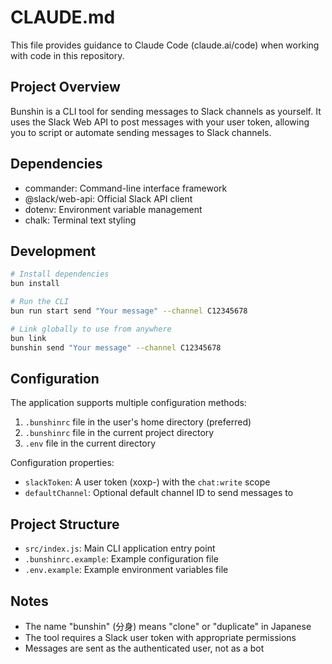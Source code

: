 # CLAUDE.md

This file provides guidance to Claude Code (claude.ai/code) when working with code in this repository.

## Project Overview

Bunshin is a CLI tool for sending messages to Slack channels as yourself. It uses the Slack Web API to post messages with your user token, allowing you to script or automate sending messages to Slack channels.

## Dependencies

- commander: Command-line interface framework
- @slack/web-api: Official Slack API client
- dotenv: Environment variable management
- chalk: Terminal text styling

## Development

```bash
# Install dependencies
bun install

# Run the CLI
bun run start send "Your message" --channel C12345678

# Link globally to use from anywhere
bun link
bunshin send "Your message" --channel C12345678
```

## Configuration

The application supports multiple configuration methods:

1. `.bunshinrc` file in the user's home directory (preferred)
2. `.bunshinrc` file in the current project directory
3. `.env` file in the current directory

Configuration properties:
- `slackToken`: A user token (xoxp-) with the `chat:write` scope
- `defaultChannel`: Optional default channel ID to send messages to

## Project Structure

- `src/index.js`: Main CLI application entry point
- `.bunshinrc.example`: Example configuration file
- `.env.example`: Example environment variables file

## Notes

- The name "bunshin" (分身) means "clone" or "duplicate" in Japanese
- The tool requires a Slack user token with appropriate permissions
- Messages are sent as the authenticated user, not as a bot